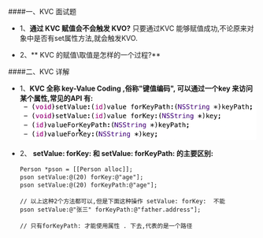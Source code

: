 ####一、KVC 面试题
- 1、**通过 KVC 赋值会不会触发 KVO?**
只要通过KVC 能够赋值成功,不论原来对象中是否有set属性方法,就会触发KVO.

- 2、** KVC 的赋值\取值是怎样的一个过程?**


####二、KVC 详解

- 1、**KVC 全称 key-Value Coding ,俗称"键值编码", 可以通过一个key 来访问某个属性,常见的API 有:**
![](/assets/Snip20180624_7.png)

- 2、 **setValue: forKey:  和 setValue: forKeyPath: 的主要区别:**

    ```
    Person *pson = [[Person alloc]];
    pson setValue:@(20) forKey:@"age"];
    pson setValue:@(20) forKeyPath:@"age"];

    // 以上这种2个方法都可以,但是下面这种操作 setValue: forKey:  不能
    pson setValue:@"张三" forKeyPath:@"father.address"];

    // 只有forKeyPath: 才能使用属性 . 下去,代表的是一个路径
    ```






